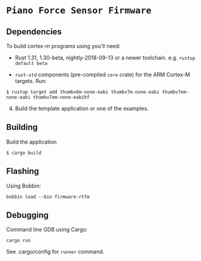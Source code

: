 # `Piano Force Sensor Firmware`


## Dependencies

To build cortex-m programs using you'll need:

- Rust 1.31, 1.30-beta, nightly-2018-09-13 or a newer toolchain. e.g. `rustup
  default beta`

- `rust-std` components (pre-compiled `core` crate) for the ARM Cortex-M
  targets. Run:

``` console
$ rustup target add thumbv6m-none-eabi thumbv7m-none-eabi thumbv7em-none-eabi thumbv7em-none-eabihf
```


4. Build the template application or one of the examples.

## Building

Build the application

``` console
$ cargo build
```


## Flashing

Using Bobbin:

```
bobbin load --bin firmware-rtfm
```

## Debugging

Command line GDB using Cargo:

```
cargo run
```

See .cargo/config for `runner` command.